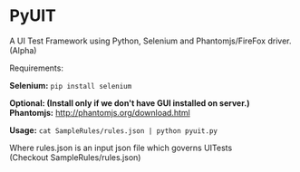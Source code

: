 PyUIT
=====

A UI Test Framework using Python, Selenium and Phantomjs/FireFox driver.(Alpha)

Requirements:

<b>Selenium:</b> ```pip install selenium``` 

<b>Optional: (Install only if we don't have GUI installed on server.)</b>
<b>Phantomjs:</b> http://phantomjs.org/download.html

<b>Usage:</b> ```cat SampleRules/rules.json | python pyuit.py```

Where rules.json is an input json file which governs UITests<br>
(Checkout SampleRules/rules.json)